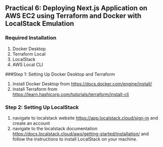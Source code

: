 ## Practical 6: Deploying Next.js Application on AWS EC2 using Terraform and Docker with LocalStack Emulation

### Required Installation
1. Docker Desktop 
2. Terraform Local
3. LocalStack
4. AWS Local CLI

###Step 1: Setting Up Docker Desktop and Terraform
1. Install Docker Desktop from https://docs.docker.com/engine/install/
2. Install Terraform from https://learn.hashicorp.com/tutorials/terraform/install-cli
### Step 2: Setting Up LocalStack

1. navigate to localstack website https://app.localstack.cloud/sign-in and create an account
2. navigate to the localstack documentation https://docs.localstack.cloud/aws/getting-started/installation/ and follow the instructions to install LocalStack on your machine.


